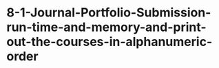 # 8-1-Journal-Portfolio-Submission-run-time-and-memory-and-print-out-the-courses-in-alphanumeric-order